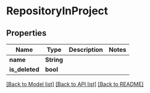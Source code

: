 # RepositoryInProject

## Properties

Name | Type | Description | Notes
------------ | ------------- | ------------- | -------------
**name** | **String** |  | 
**is_deleted** | **bool** |  | 

[[Back to Model list]](../README.md#documentation-for-models) [[Back to API list]](../README.md#documentation-for-api-endpoints) [[Back to README]](../README.md)


